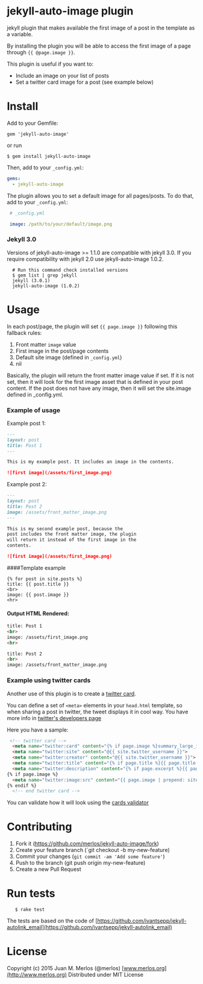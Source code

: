 # jekyll-auto-image plugin

jekyll plugin that makes available the first image of a post in the template as a variable.

By installing the plugin you will be able to access the first image of a page through `{{ @page.image }}`.

This plugin is useful if you want to:

*  Include an image on your list of posts
*  Set a twitter card image for a post (see example below)


# Install

Add to your Gemfile:

```
gem 'jekyll-auto-image'
```
or run 

```
$ gem install jekyll-auto-image
```


Then, add to your `_config.yml`:

```yaml
gems:
  - jekyll-auto-image
```

The plugin allows you to set a default image for all pages/posts. To do that, add to your `_config.yml`:

```yaml
 # _config.yml

 image: /path/to/your/default/image.png
```

### Jekyll 3.0
Versions of jekyll-auto-image >= 1.1.0 are compatible with jekyll 3.0. If you require compatibility with jekyll 2.0 use jekyll-auto-image 1.0.2.

```
  # Run this command check installed versions
  $ gem list | grep jekyll
  jekyll (3.0.1)
  jekyll-auto-image (1.0.2)
```

# Usage

In each post/page, the plugin will set `{{ page.image }}` following this fallback rules:

1. Front matter `image` value
2. First image in the post/page contents
3. Default site image (defined in `_config.yml`)
4. nil

Basically, the plugin will return the front matter image value if set. If it is not set, then it will look for the first image asset that is defined in your post content. If the post does not have any image, then it will set the site.image defined in _config.yml.


### Example of usage

Example post 1:

```markdown
---
layout: post
title: Post 1
---

This is my example post. It includes an image in the contents.

![first image](/assets/first_image.png)

```
Example post 2:

```markdown
---
layout: post
title: Post 2
image: /assets/front_matter_image.png
---

This is my second example post, because the
post includes the front matter image, the plugin 
will return it instead of the first image in the 
contents.

![first image](/assets/first_image.png)

```

####Template example

```liquid
{% for post in site.posts %}
title: {{ post.title }}
<br>
image: {{ post.image }}
<hr>
```

#### Output HTML Rendered:

```html
title: Post 1
<br>
image: /assets/first_image.png
<hr>

title: Post 2
<br>
image: /assets/front_matter_image.png
```
### Example using twitter cards

Another use of this plugin is to create a [twitter card](https://dev.twitter.com/cards/getting-started).

You can define a set of `<meta>` elements in your `head.html` template, so when sharing a post in twitter, the tweet displays it in cool way. You have more info in [twitter's developers page](https://dev.twitter.com/cards/types)

Here you have a sample:

```html
 <!-- twitter card -->
  <meta name="twitter:card" content="{% if page.image %}summary_large_image{% else %}summary{% endif %}">
  <meta name="twitter:site" content="@{{ site.twitter_username }}">
  <meta name="twitter:creator" content="@{{ site.twitter_username }}">
  <meta name="twitter:title" content="{% if page.title %}{{ page.title }}{% else %}{{ site.title }}{% endif %}">
  <meta name="twitter:description" content="{% if page.excerpt %}{{ page.excerpt | strip_html | strip_newlines | truncate: 200 }}{% else %}{{ site.description }}{% endif %}">
{% if page.image %}
  <meta name="twitter:image:src" content="{{ page.image | prepend: site.baseurl | prepend: site.url }}"> 
{% endif %} 
  <!-- end twitter card -->
```  

You can validate how it will look using the [cards validator](https://cards-dev.twitter.com/validator)


# Contributing

1. Fork it (https://github.com/merlos/jekyll-auto-image/fork)
2. Create your feature branch (`git checkout -b my-new-feature)
3. Commit your changes (`git commit -am 'Add some feature'`)
4. Push to the branch (git push origin my-new-feature)
4. Create a new Pull Request

# Run tests

```
   $ rake test
```

The tests are based on the code of [https://github.com/ivantsepp/jekyll-autolink_email](https://github.com/ivantsepp/jekyll-autolink_email)


# License

Copyright (c) 2015 Juan M. Merlos (@merlos) [www.merlos.org](http://www.merlos.org) Distributed under MIT License




